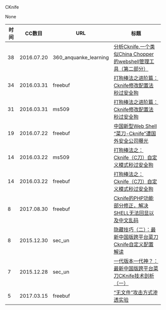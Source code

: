 CKnife

None

| 时间 | CC数目 | URL | 标题 |
| ---- | ----- | --- | --- |
| 38 | 2016.07.20 | 360_anquanke_learning | [​分析Cknife,一个类似China Chopper的webshell管理工具（第二部分）](https://www.anquanke.com/post/id/84249/) |
| 34 | 2016.03.31 | freebuf | [打狗棒法之进阶篇：Cknife修改配置法秒过安全狗](http://www.freebuf.com/articles/web/100432.html) |
| 31 | 2016.03.31 | ms509 | [打狗棒法之进阶篇：Cknife修改配置法秒过安全狗](http://www.ms509.com/2016/03/31/cknife-advanced/) |
| 19 | 2016.07.22 | freebuf | [中国新型Web Shell “菜刀-Cknife”遭国外安全公司曝光](http://www.freebuf.com/news/109776.html) |
| 14 | 2016.03.22 | ms509 | [打狗棒法之：Cknife（C刀）自定义模式秒过安全狗](http://www.ms509.com/2016/03/22/cknife1/) |
| 14 | 2016.03.22 | freebuf | [打狗棒法之：Cknife（C刀）自定义模式秒过安全狗](http://www.freebuf.com/articles/web/99642.html) |
| 8 | 2017.08.30 | freebuf | [Cknife的PHP功能部分修正，解决SHELL无法回显以及中文乱码](http://www.freebuf.com/sectool/144469.html) |
| 8 | 2015.12.30 | sec_un | [隐藏技巧（二）：最新中国版跨平台菜刀Cknife自定义配置解读](https://www.sec-un.org/hidden-skill-ii-the-latest-interpretation-of-cross-platform-chinese-version-of-chopper-cknife-custom-configuration/) |
| 7 | 2015.12.28 | sec_un | [一代版本一代神？：最新中国版跨平台菜刀CKnife技术剖析（一）](https://www.sec-un.org/generation-version-generation-god-cknife-cross-platform-knife-anatomy/) |
| 5 | 2017.03.15 | freebuf | [“无文件”攻击方式渗透实验](http://www.freebuf.com/articles/system/129228.html) |
